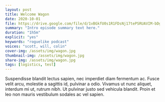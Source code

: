 ```yaml
---
layout: post
title: Welcome Wagon
date: 2020-10-01
file: https://drive.google.com/file/d/1vBGkfU0s1R1FDsNj17tePSRUAVIM-bDg/view?usp=sharing
summary: "Intro episode summary text here."
duration: "1h5m"
explicit: "yes"
keywords: "roguelike podcast"
voices: "scott, will, colin"
cover-img: /assets/img/wagon.jpg
thumbnail-img: /assets/img/wagon.jpg
share-img: /assets/img/wagon.jpg
tags: [logistics, test]
---
```






Suspendisse blandit lectus sapien, nec imperdiet diam fermentum ac. Fusce velit arcu, molestie a sagittis id, pulvinar a odio. Vivamus ut nunc aliquet, interdum mi ut, rutrum nibh. Ut pulvinar justo sed vehicula blandit. Proin et leo non mauris vestibulum sodales ac vel sapien. 
